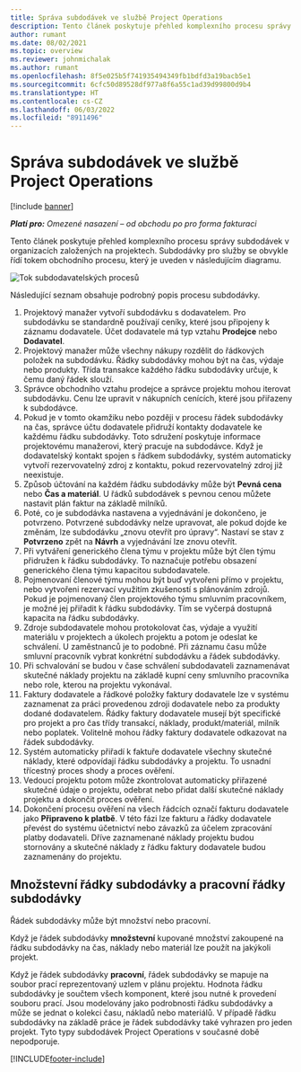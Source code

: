 ```yaml
---
title: Správa subdodávek ve službě Project Operations
description: Tento článek poskytuje přehled komplexního procesu správy subdodávek obvykle v organizacích založených na projektech.
author: rumant
ms.date: 08/02/2021
ms.topic: overview
ms.reviewer: johnmichalak
ms.author: rumant
ms.openlocfilehash: 8f5e025b5f741935494349fb1bdfd3a19bacb5e1
ms.sourcegitcommit: 6cfc50d89528df977a8f6a55c1ad39d99800d9b4
ms.translationtype: HT
ms.contentlocale: cs-CZ
ms.lasthandoff: 06/03/2022
ms.locfileid: "8911496"
---
```

# <a name="subcontract-management-in-project-operations"></a>Správa subdodávek ve službě Project Operations

[!include [banner](../../includes/dataverse-preview.md)]

_**Platí pro:** Omezené nasazení – od obchodu po pro forma fakturaci_

Tento článek poskytuje přehled komplexního procesu správy subdodávek v organizacích založených na projektech. Subdodávky pro služby se obvykle řídí tokem obchodního procesu, který je uveden v následujícím diagramu.

![Tok subdodavatelských procesů](../media/SubcontractingProcessFlow.png)

Následující seznam obsahuje podrobný popis procesu subdodávky.

1. Projektový manažer vytvoří subdodávku s dodavatelem. Pro subdodávku se standardně používají ceníky, které jsou připojeny k záznamu dodavatele. Účet dodavatele má typ vztahu **Prodejce** nebo **Dodavatel**.
2. Projektový manažer může všechny nákupy rozdělit do řádkových položek na subdodávku. Řádky subdodávky mohou být na čas, výdaje nebo produkty. Třída transakce každého řádku subdodávky určuje, k čemu daný řádek slouží.
3. Správce obchodního vztahu prodejce a správce projektu mohou iterovat subdodávku. Cenu lze upravit v nákupních cenících, které jsou přiřazeny k subdodávce.
4. Pokud je v tomto okamžiku nebo později v procesu řádek subdodávky na čas, správce účtu dodavatele přidruží kontakty dodavatele ke každému řádku subdodávky. Toto sdružení poskytuje informace projektovému manažerovi, který pracuje na subdodávce. Když je dodavatelský kontakt spojen s řádkem subdodávky, systém automaticky vytvoří rezervovatelný zdroj z kontaktu, pokud rezervovatelný zdroj již neexistuje.
5. Způsob účtování na každém řádku subdodávky může být **Pevná cena** nebo **Čas a materiál**. U řádků subdodávek s pevnou cenou můžete nastavit plán faktur na základě milníků.
6.  Poté, co je subdodávka nastavena a vyjednávání je dokončeno, je potvrzeno. Potvrzené subdodávky nelze upravovat, ale pokud dojde ke změnám, lze subdodávku „znovu otevřít pro úpravy“. Nastaví se stav z **Potvrzeno** zpět na **Návrh** a vyjednávání lze znovu otevřít. 
7.  Při vytváření generického člena týmu v projektu může být člen týmu přidružen k řádku subdodávky. To naznačuje potřebu obsazení generického člena týmu kapacitou subdodavatele.
8.  Pojmenovaní členové týmu mohou být buď vytvořeni přímo v projektu, nebo vytvořeni rezervací využitím zkušeností s plánováním zdrojů. Pokud je pojmenovaný člen projektového týmu smluvním pracovníkem, je možné jej přiřadit k řádku subdodávky. Tím se vyčerpá dostupná kapacita na řádku subdodávky.
9.  Zdroje subdodavatele mohou protokolovat čas, výdaje a využití materiálu v projektech a úkolech projektu a potom je odeslat ke schválení. U zaměstnanců je to podobné. Při záznamu času může smluvní pracovník vybrat konkrétní subdodávku a řádek subdodávky.
10. Při schvalování se budou v čase schválení subdodavateli zaznamenávat skutečné náklady projektu na základě kupní ceny smluvního pracovníka nebo role, kterou na projektu vykonával.
11. Faktury dodavatele a řádkové položky faktury dodavatele lze v systému zaznamenat za práci provedenou zdroji dodavatele nebo za produkty dodané dodavatelem. Řádky faktury dodavatele musejí být specifické pro projekt a pro čas třídy transakcí, náklady, produkt/materiál, milník nebo poplatek. Volitelně mohou řádky faktury dodavatele odkazovat na řádek subdodávky.
12. Systém automaticky přiřadí k faktuře dodavatele všechny skutečné náklady, které odpovídají řádku subdodávky a projektu. To usnadní třícestný proces shody a proces ověření.
13. Vedoucí projektu potom může zkontrolovat automaticky přiřazené skutečné údaje o projektu, odebrat nebo přidat další skutečné náklady projektu a dokončit proces ověření.
14. Dokončení procesu ověření na všech řádcích označí fakturu dodavatele jako **Připraveno k platbě**. V této fázi lze fakturu a řádky dodavatele převést do systému účetnictví nebo závazků za účelem zpracování platby dodavateli. Dříve zaznamenané náklady projektu budou stornovány a skutečné náklady z řádku faktury dodavatele budou zaznamenány do projektu.

## <a name="quantity-based-subcontract-lines-and-work-based-subcontract-lines"></a>Množstevní řádky subdodávky a pracovní řádky subdodávky

Řádek subdodávky může být množství nebo pracovní. 

Když je řádek subdodávky **množstevní** kupované množství zakoupené na řádku subdodávky na čas, náklady nebo materiál lze použít na jakýkoli projekt.

Když je řádek subdodávky **pracovní**, řádek subdodávky se mapuje na soubor prací reprezentovaný uzlem v plánu projektu. Hodnota řádku subdodávky je součtem všech komponent, které jsou nutné k provedení souboru prací. Jsou modelovány jako podrobnosti řádku subdodávky a může se jednat o kolekci času, nákladů nebo materiálů. V případě řádku subdodávky na základě práce je řádek subdodávky také vyhrazen pro jeden projekt. Tyto typy subdodávek Project Operations v současné době nepodporuje.

[!INCLUDE[footer-include](../../includes/footer-banner.md)]

